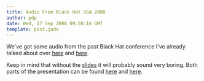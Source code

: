 ```yaml
---
title: Audio From Black Hat USA 2008
author: pdp
date: Wed, 17 Sep 2008 09:50:16 GMT
template: post.jade
---
```


We've got some audio from the past Black Hat conference I've already talked about over [here](/blog/my-bh-las-vegas-slides/) and [here](/blog/my-black-hat-talk/).

Keep in mind that without the [slides](/blog/my-bh-las-vegas-slides/) it will probably sound very boring. Both parts of the presentation can be found [here](/files/2008/09/pdpblackhatusa2008-part1.wma) and [here](/files/2008/09/pdpblackhatusa2008-part2.wma).
